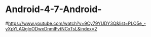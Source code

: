 # Android-4-7-Android-
#https://www.youtube.com/watch?v=9Cy79YUDY3Q&list=PLO5e_-yXpYLAQgloODwxDnmlFvtNCxTsL&index=2
